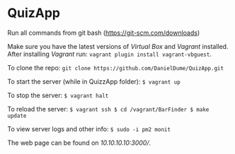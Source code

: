 # QuizApp

Run all commands from git bash (https://git-scm.com/downloads)

Make sure you have the latest versions of *Virtual Box* and *Vagrant* installed.
After installing *Vagrant* run: `vagrant plugin install vagrant-vbguest`.

To clone the repo:
`git clone https://github.com/DanielDume/QuizApp.git`

To start the server (while in QuizzApp folder):
`$ vagrant up`

To stop the server:
`$ vagrant halt`

To reload the server:
`$ vagrant ssh
 $ cd /vagrant/BarFinder
 $ make update`

To view server logs and other info:
`$ sudo -i pm2 monit`

The web page can be found on *10.10.10.10:3000/*.
